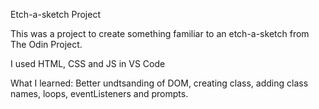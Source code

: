 Etch-a-sketch Project

This was a project to create something familiar to an etch-a-sketch from The Odin Project. 

I used HTML, CSS and JS in VS Code

What I learned:
Better undtsanding of DOM, creating class, adding class names, loops, eventListeners and prompts. 